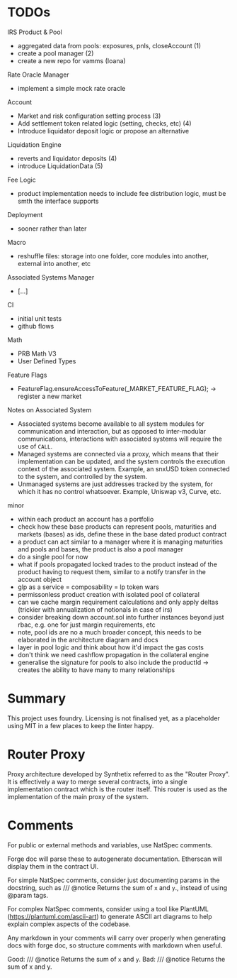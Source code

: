 # TODOs

IRS Product & Pool

- aggregated data from pools: exposures, pnls, closeAccount (1)
- create a pool manager (2)
- create a new repo for vamms (Ioana)

Rate Oracle Manager
- implement a simple mock rate oracle

Account

- Market and risk configuration setting process (3)
- Add settlement token related logic (setting, checks, etc) (4)
- Introduce liquidator deposit logic or propose an alternative

Liquidation Engine

- reverts and liquidator deposits (4)
- introduce LiquidationData (5)

Fee Logic
- product implementation needs to include fee distribution logic, must be smth the interface supports

Deployment
- sooner rather than later

Macro
- reshuffle files: storage into one folder, core modules into another, external into another, etc

Associated Systems Manager

- [...]

CI
- initial unit tests
- github flows

Math
- PRB Math V3
- User Defined Types

Feature Flags

- FeatureFlag.ensureAccessToFeature(_MARKET_FEATURE_FLAG); -> register a new market

Notes on Associated System

- Associated systems become available to all system modules for communication and interaction, but as opposed to inter-modular communications, interactions with associated systems will require the use of `CALL`.
-  Managed systems are connected via a proxy, which means that their implementation can be updated, and the system controls the execution context of the associated system. Example, an snxUSD token connected to the system, and controlled by the system.
- Unmanaged systems are just addresses tracked by the system, for which it has no control whatsoever. Example, Uniswap v3, Curve, etc.


minor
- within each product an account has a portfolio
- check how these base products can represent pools, maturities and markets (bases) as ids, define these in the base dated product contract
- a product can act similar to a manager where it is managing maturities and pools and bases, the product is also a pool manager 
- do a single pool for now
- what if pools propagated locked trades to the product instead of the product having to request them, similar to a notify transfer in the account object
-  glp as a service = composability = lp token wars
-  permissonless product creation with isolated pool of collateral
- can we cache margin requirement calculations and only apply deltas (trickier with annualization of notionals in case of irs)
- consider breaking down account.sol into further instances beyond just rbac, e.g. one for just margin requirements, etc
- note, pool ids are no a much broader concept, this needs to be elaborated in the architecture diagram and docs
- layer in pool logic and think about how it'd impact the gas costs
- don't think we need cashflow propagation in the collateral engine
- generalise the signature for pools to also include the productId -> creates the ability to have many to many relationships

# Summary
This project uses foundry. Licensing is not finalised yet, as a placeholder using MIT in a few places to keep the linter happy.

# Router Proxy

Proxy architecture developed by Synthetix referred to as the "Router Proxy".
It is effectively a way to merge several contracts, into a single implementation contract which is the router itself. This router is used as the implementation of the main proxy of the system.

# Comments

For public or external methods and variables, use NatSpec comments.

Forge doc will parse these to autogenerate documentation. Etherscan will display them in the contract UI.

For simple NatSpec comments, consider just documenting params in the docstring, such as
/// @notice Returns the sum of `x` and `y`., instead of using @param tags.

For complex NatSpec comments, consider using a tool like PlantUML (https://plantuml.com/ascii-art) to generate ASCII art diagrams to help explain complex aspects of the codebase.

Any markdown in your comments will carry over properly when generating docs with forge doc, so structure comments with markdown when useful.

Good: /// @notice Returns the sum of `x` and `y`.
Bad: /// @notice Returns the sum of x and y.